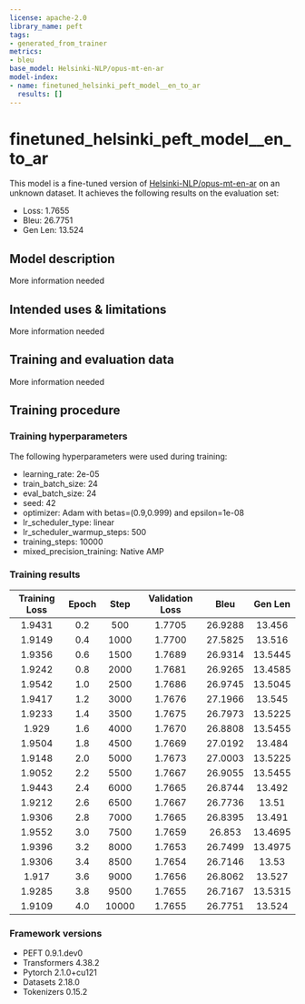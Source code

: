 ```yaml
---
license: apache-2.0
library_name: peft
tags:
- generated_from_trainer
metrics:
- bleu
base_model: Helsinki-NLP/opus-mt-en-ar
model-index:
- name: finetuned_helsinki_peft_model__en_to_ar
  results: []
---
```


<!-- This model card has been generated automatically according to the information the Trainer had access to. You
should probably proofread and complete it, then remove this comment. -->

# finetuned_helsinki_peft_model__en_to_ar

This model is a fine-tuned version of [Helsinki-NLP/opus-mt-en-ar](https://huggingface.co/Helsinki-NLP/opus-mt-en-ar) on an unknown dataset.
It achieves the following results on the evaluation set:
- Loss: 1.7655
- Bleu: 26.7751
- Gen Len: 13.524

## Model description

More information needed

## Intended uses & limitations

More information needed

## Training and evaluation data

More information needed

## Training procedure

### Training hyperparameters

The following hyperparameters were used during training:
- learning_rate: 2e-05
- train_batch_size: 24
- eval_batch_size: 24
- seed: 42
- optimizer: Adam with betas=(0.9,0.999) and epsilon=1e-08
- lr_scheduler_type: linear
- lr_scheduler_warmup_steps: 500
- training_steps: 10000
- mixed_precision_training: Native AMP

### Training results

| Training Loss | Epoch | Step  | Validation Loss | Bleu    | Gen Len |
|:-------------:|:-----:|:-----:|:---------------:|:-------:|:-------:|
| 1.9431        | 0.2   | 500   | 1.7705          | 26.9288 | 13.456  |
| 1.9149        | 0.4   | 1000  | 1.7700          | 27.5825 | 13.516  |
| 1.9356        | 0.6   | 1500  | 1.7689          | 26.9314 | 13.5445 |
| 1.9242        | 0.8   | 2000  | 1.7681          | 26.9265 | 13.4585 |
| 1.9542        | 1.0   | 2500  | 1.7686          | 26.9745 | 13.5045 |
| 1.9417        | 1.2   | 3000  | 1.7676          | 27.1966 | 13.545  |
| 1.9233        | 1.4   | 3500  | 1.7675          | 26.7973 | 13.5225 |
| 1.929         | 1.6   | 4000  | 1.7670          | 26.8808 | 13.5455 |
| 1.9504        | 1.8   | 4500  | 1.7669          | 27.0192 | 13.484  |
| 1.9148        | 2.0   | 5000  | 1.7673          | 27.0003 | 13.5225 |
| 1.9052        | 2.2   | 5500  | 1.7667          | 26.9055 | 13.5455 |
| 1.9443        | 2.4   | 6000  | 1.7665          | 26.8744 | 13.492  |
| 1.9212        | 2.6   | 6500  | 1.7667          | 26.7736 | 13.51   |
| 1.9306        | 2.8   | 7000  | 1.7665          | 26.8395 | 13.491  |
| 1.9552        | 3.0   | 7500  | 1.7659          | 26.853  | 13.4695 |
| 1.9396        | 3.2   | 8000  | 1.7653          | 26.7499 | 13.4975 |
| 1.9306        | 3.4   | 8500  | 1.7654          | 26.7146 | 13.53   |
| 1.917         | 3.6   | 9000  | 1.7656          | 26.8062 | 13.527  |
| 1.9285        | 3.8   | 9500  | 1.7655          | 26.7167 | 13.5315 |
| 1.9109        | 4.0   | 10000 | 1.7655          | 26.7751 | 13.524  |


### Framework versions

- PEFT 0.9.1.dev0
- Transformers 4.38.2
- Pytorch 2.1.0+cu121
- Datasets 2.18.0
- Tokenizers 0.15.2